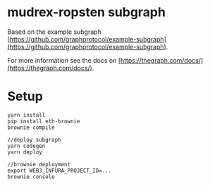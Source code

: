 # mudrex-ropsten subgraph


Based on the example subgraph [https://github.com/graphprotocol/example-subgraph](https://github.com/graphprotocol/example-subgraph).

 For more information see the docs on [https://thegraph.com/docs/](https://thegraph.com/docs/).


# Setup
```
yarn install
pip install eth-brownie
brownie compile

//deploy subgraph
yarn codegen
yarn deploy

//brownie deployment
export WEB3_INFURA_PROJECT_ID=...
brownie console
```